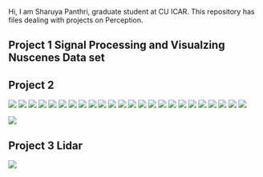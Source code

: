 Hi, I am Sharuya Panthri, graduate student at CU ICAR.
This repository has files dealing with projects on Perception.

## Project 1 Signal Processing and Visualzing Nuscenes Data set


## Project 2
 ![](IMages/1.jpg)
  ![](IMages/2.jpg)
   ![](IMages/3.jpg)
    ![](IMages/4.jpg)
     ![](IMages/5.jpg)
      ![](IMages/6.jpg)
       ![](IMages/7.jpg)
        ![](IMages/8.jpg)
         ![](IMages/9.jpg)
          ![](IMages/10.jpg)
           ![](IMages/11.jpg)
            ![](IMages/12.jpg)
             ![](IMages/13.jpg)
             ![](IMages/14.jpg)
             ![](IMages/15.jpg)
             ![](IMages/16.jpg)
             ![](IMages/17.jpg)
             ![](IMages/18.jpg)
             ![](IMages/19.jpg)
             ![](IMages/20.jpg)
             ![](IMages/21.jpg)
             ![](IMages/22.jpg)
             ![](IMages/23.jpg)
             ![](IMages/24.jpg)


![ ](https://github.com/spanthr/Perception_and_Intelligence/blob/master/IMages/ezgif.com-gif-maker.gif)
## Project 3 Lidar
 ![](IMages/Picture1.png)
